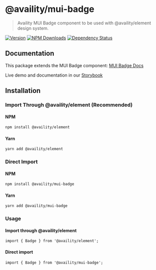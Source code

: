 # @availity/mui-badge

> Availity MUI Badge component to be used with @availity/element design system.

[![Version](https://img.shields.io/npm/v/@availity/mui-badge.svg?style=for-the-badge)](https://www.npmjs.com/package/@availity/mui-badge)
[![NPM Downloads](https://img.shields.io/npm/dt/@availity/mui-badge.svg?style=for-the-badge)](https://www.npmjs.com/package/@availity/mui-badge)
[![Dependency Status](https://img.shields.io/librariesio/release/npm/@availity/mui-badge?style=for-the-badge)](https://github.com/Availity/element/blob/main/packages/badge/package.json)

## Documentation

This package extends the MUI Badge component: [MUI Badge Docs](https://mui.com/components/badge/)

Live demo and documentation in our [Storybook](https://availity.github.io/element/?path=/docs/components-badge-introduction--docs)

## Installation

### Import Through @availity/element (Recommended)

#### NPM

```bash
npm install @availity/element
```

#### Yarn

```bash
yarn add @availity/element
```

### Direct Import

#### NPM

```bash
npm install @availity/mui-badge
```

#### Yarn

```bash
yarn add @availity/mui-badge
```

### Usage

#### Import through @availity/element

```tsx
import { Badge } from '@availity/element';
```

#### Direct import

```tsx
import { Badge } from '@availity/mui-badge';
```
